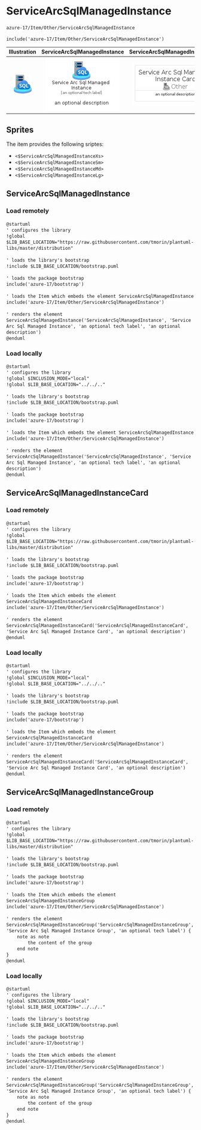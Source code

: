 # ServiceArcSqlManagedInstance


```text
azure-17/Item/Other/ServiceArcSqlManagedInstance
```

```text
include('azure-17/Item/Other/ServiceArcSqlManagedInstance')
```



| Illustration | ServiceArcSqlManagedInstance | ServiceArcSqlManagedInstanceCard | ServiceArcSqlManagedInstanceGroup |
| :---: | :---: | :---: | :---: |
| ![illustration for Illustration](../../../azure-17/Item/Other/ServiceArcSqlManagedInstance.png) | ![illustration for ServiceArcSqlManagedInstance](../../../azure-17/Item/Other/ServiceArcSqlManagedInstance.Local.png) | ![illustration for ServiceArcSqlManagedInstanceCard](../../../azure-17/Item/Other/ServiceArcSqlManagedInstanceCard.Local.png) | ![illustration for ServiceArcSqlManagedInstanceGroup](../../../azure-17/Item/Other/ServiceArcSqlManagedInstanceGroup.Local.png) |



## Sprites
The item provides the following sriptes:

- `<$ServiceArcSqlManagedInstanceXs>`
- `<$ServiceArcSqlManagedInstanceSm>`
- `<$ServiceArcSqlManagedInstanceMd>`
- `<$ServiceArcSqlManagedInstanceLg>`





## ServiceArcSqlManagedInstance

### Load remotely
```plantuml
@startuml
' configures the library
!global $LIB_BASE_LOCATION="https://raw.githubusercontent.com/tmorin/plantuml-libs/master/distribution"

' loads the library's bootstrap
!include $LIB_BASE_LOCATION/bootstrap.puml

' loads the package bootstrap
include('azure-17/bootstrap')

' loads the Item which embeds the element ServiceArcSqlManagedInstance
include('azure-17/Item/Other/ServiceArcSqlManagedInstance')

' renders the element
ServiceArcSqlManagedInstance('ServiceArcSqlManagedInstance', 'Service Arc Sql Managed Instance', 'an optional tech label', 'an optional description')
@enduml
```

### Load locally
```plantuml
@startuml
' configures the library
!global $INCLUSION_MODE="local"
!global $LIB_BASE_LOCATION="../../.."

' loads the library's bootstrap
!include $LIB_BASE_LOCATION/bootstrap.puml

' loads the package bootstrap
include('azure-17/bootstrap')

' loads the Item which embeds the element ServiceArcSqlManagedInstance
include('azure-17/Item/Other/ServiceArcSqlManagedInstance')

' renders the element
ServiceArcSqlManagedInstance('ServiceArcSqlManagedInstance', 'Service Arc Sql Managed Instance', 'an optional tech label', 'an optional description')
@enduml
```

## ServiceArcSqlManagedInstanceCard

### Load remotely
```plantuml
@startuml
' configures the library
!global $LIB_BASE_LOCATION="https://raw.githubusercontent.com/tmorin/plantuml-libs/master/distribution"

' loads the library's bootstrap
!include $LIB_BASE_LOCATION/bootstrap.puml

' loads the package bootstrap
include('azure-17/bootstrap')

' loads the Item which embeds the element ServiceArcSqlManagedInstanceCard
include('azure-17/Item/Other/ServiceArcSqlManagedInstance')

' renders the element
ServiceArcSqlManagedInstanceCard('ServiceArcSqlManagedInstanceCard', 'Service Arc Sql Managed Instance Card', 'an optional description')
@enduml
```

### Load locally
```plantuml
@startuml
' configures the library
!global $INCLUSION_MODE="local"
!global $LIB_BASE_LOCATION="../../.."

' loads the library's bootstrap
!include $LIB_BASE_LOCATION/bootstrap.puml

' loads the package bootstrap
include('azure-17/bootstrap')

' loads the Item which embeds the element ServiceArcSqlManagedInstanceCard
include('azure-17/Item/Other/ServiceArcSqlManagedInstance')

' renders the element
ServiceArcSqlManagedInstanceCard('ServiceArcSqlManagedInstanceCard', 'Service Arc Sql Managed Instance Card', 'an optional description')
@enduml
```

## ServiceArcSqlManagedInstanceGroup

### Load remotely
```plantuml
@startuml
' configures the library
!global $LIB_BASE_LOCATION="https://raw.githubusercontent.com/tmorin/plantuml-libs/master/distribution"

' loads the library's bootstrap
!include $LIB_BASE_LOCATION/bootstrap.puml

' loads the package bootstrap
include('azure-17/bootstrap')

' loads the Item which embeds the element ServiceArcSqlManagedInstanceGroup
include('azure-17/Item/Other/ServiceArcSqlManagedInstance')

' renders the element
ServiceArcSqlManagedInstanceGroup('ServiceArcSqlManagedInstanceGroup', 'Service Arc Sql Managed Instance Group', 'an optional tech label') {
    note as note
        the content of the group
    end note
}
@enduml
```

### Load locally
```plantuml
@startuml
' configures the library
!global $INCLUSION_MODE="local"
!global $LIB_BASE_LOCATION="../../.."

' loads the library's bootstrap
!include $LIB_BASE_LOCATION/bootstrap.puml

' loads the package bootstrap
include('azure-17/bootstrap')

' loads the Item which embeds the element ServiceArcSqlManagedInstanceGroup
include('azure-17/Item/Other/ServiceArcSqlManagedInstance')

' renders the element
ServiceArcSqlManagedInstanceGroup('ServiceArcSqlManagedInstanceGroup', 'Service Arc Sql Managed Instance Group', 'an optional tech label') {
    note as note
        the content of the group
    end note
}
@enduml
```

